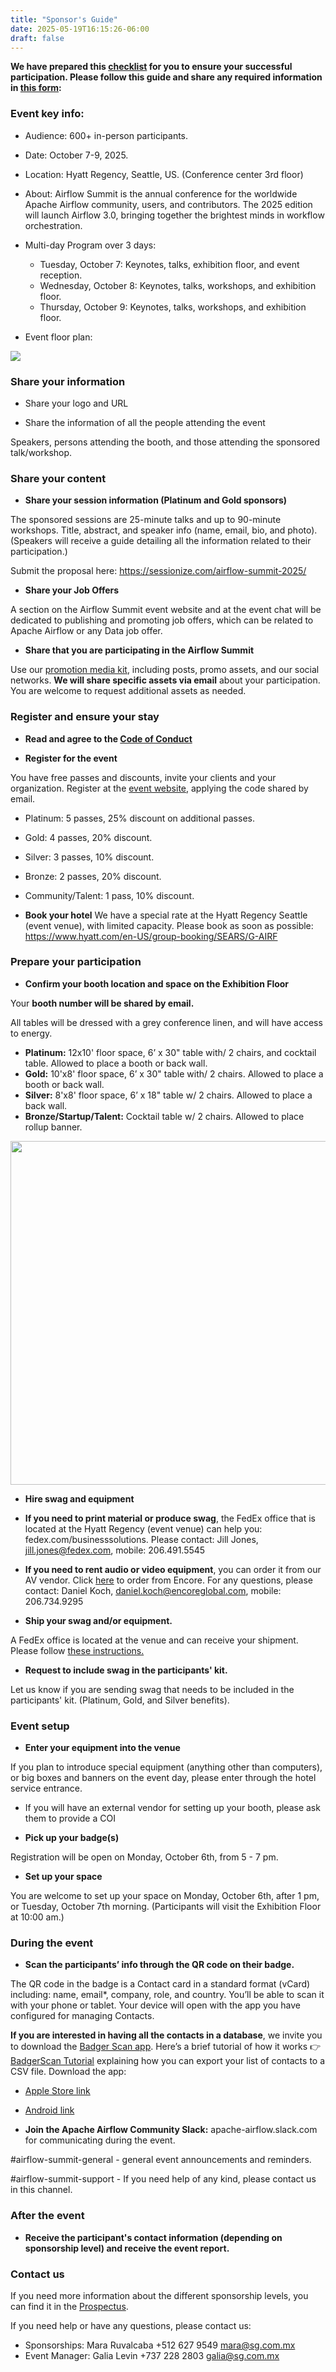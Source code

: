 ```yaml
---
title: "Sponsor's Guide"
date: 2025-05-19T16:15:26-06:00
draft: false
---
```


**We have prepared this <a href="https://docs.google.com/document/d/1h0jpceBcRpK3H5Gpp8Sp-hxZfQhMbRssJwkCJto6f_0/edit?usp=sharing" targe="_blank">checklist</a> for you to ensure your successful participation. Please follow this guide and share any required information in <a href="https://forms.gle/yqA5hdpHYr2eHRe69" targe="_blank">this form</a>:**

<h3 class="sub-color-partner">Event key info:</h3>

* Audience: 600+ in-person participants.

* Date: October 7-9, 2025.

* Location: Hyatt Regency, Seattle, US. (Conference center 3rd floor)

* About: Airflow Summit is the annual conference for the worldwide Apache Airflow community, users, and contributors. The 2025 edition will launch Airflow 3.0, bringing together the brightest minds in workflow orchestration.

* Multi-day Program over 3 days:
  - Tuesday, October 7: Keynotes, talks, exhibition floor, and event reception.
  - Wednesday, October 8: Keynotes, talks, workshops, and exhibition floor.
  - Thursday, October 9: Keynotes, talks, workshops, and exhibition floor.

* Event floor plan:

<img src="/images/partners/sponsors-page/f1.png" class="img-fluid mx-auto d-block mt-4" >

<br>


<h3 class="sub-color-partner">Share your information</h3>

* Share your logo and URL

* Share the information of all the people attending the event 

Speakers, persons attending the booth, and those attending the sponsored talk/workshop.


<h3 class="sub-color-partner">Share your content</h3>

* **Share your session information (Platinum and Gold sponsors)**

The sponsored sessions are 25-minute talks and up to 90-minute workshops. Title, abstract, and speaker info (name, email, bio, and photo). (Speakers will receive a guide detailing all the information related to their participation.) 

Submit the proposal here: https://sessionize.com/airflow-summit-2025/ 

* **Share your Job Offers**

A section on the Airflow Summit event website and at the event chat will be dedicated to publishing and promoting job offers, which can be related to Apache Airflow or any Data job offer.

* **Share that you are participating in the Airflow Summit**

Use our <a href="https://ospo.notion.site/Airflow-Summit-2025-Promo-Kit-3f86196e9d2b4738b0ecb62ac45f2ba9" target="_blank">promotion media kit</a>, including posts, promo assets, and our social networks. 
**We will share specific assets via email** about your participation. You are welcome to request additional assets as needed.


<h3 class="sub-color-partner">Register and ensure your stay</h3>

* **Read and agree to the [Code of Conduct](coc/)**

* **Register for the event**

You have free passes and discounts, invite your clients and your organization. Register at the [event website](tickets/), applying the code shared by email.

* Platinum: 5 passes, 25% discount on additional passes.
* Gold: 4 passes, 20% discount.
* Silver: 3 passes, 10% discount.
* Bronze: 2 passes, 20% discount.
* Community/Talent: 1 pass, 10% discount.

* **Book your hotel**
We have a special rate at the Hyatt Regency Seattle (event venue), with limited capacity. Please book as soon as possible: https://www.hyatt.com/en-US/group-booking/SEARS/G-AIRF



<h3 class="sub-color-partner">Prepare your participation</h3>

* **Confirm your booth location and space on the Exhibition Floor**

Your **booth number will be shared by email.**

All tables will be dressed with a grey conference linen, and will have access to energy.

- **Platinum:** 12x10' floor space, 6’ x 30" table with/ 2 chairs, and cocktail table. Allowed to place a booth or back wall.
- **Gold:** 10'x8' floor space, 6’ x 30" table with/ 2 chairs. Allowed to place a booth or back wall.
- **Silver:** 8'x8' floor space, 6’ x 18" table w/ 2 chairs. Allowed to place a back wall.
- **Bronze/Startup/Talent:** Cocktail table w/ 2 chairs. Allowed to place rollup banner.


<img src="/images/partners/sponsors-page/ex-floor.png" class="img-fluid mx-auto d-block mt-4" width="550px" >

<br>

* **Hire swag and equipment**

* **If you need to print material or produce swag**, the FedEx office that is located at the Hyatt Regency (event venue) can help you: fedex.com/businesssolutions. Please contact: Jill Jones, jill.jones@fedex.com, mobile: 206.491.5545  

* **If you need to rent audio or video equipment**, you can order it from our AV vendor. Click <a href="https://eventnow.encoreglobal.com/myevents/result/index/show_id/8c6df34a-2158-f011-877a-000d3a9c67a2/" target="_target">here</a> to order from Encore. For any questions, please contact: Daniel Koch, daniel.koch@encoreglobal.com, mobile: 206.734.9295

* **Ship your swag and/or equipment.**

A FedEx office is located at the venue and can receive your shipment. Please follow <a href="https://drive.google.com/file/d/1NaiE_i7Q_QMOuNmF7MbbNLN2G2zO_Cg5/view?usp=sharing" target="_blank">these instructions.</a>


* **Request to include swag in the participants' kit.**

Let us know if you are sending swag that needs to be included in the participants' kit. (Platinum, Gold, and Silver benefits). 


<h3 class="sub-color-partner">Event setup</h3>

* **Enter your equipment into the venue**

If you plan to introduce special equipment (anything other than computers), or big boxes and banners on the event day, please enter through the hotel service entrance.

   - If you will have an external vendor for setting up your booth, please ask them to provide a COI

* **Pick up your badge(s)**

Registration will be open on Monday, October 6th, from 5 - 7 pm. 

* **Set up your space**

You are welcome to set up your space on Monday, October 6th, after 1 pm, or Tuesday, October 7th morning. (Participants will visit the Exhibition Floor at 10:00 am.)


<h3 class="sub-color-partner">During the event</h3>

* **Scan the participants’ info through the QR code on their badge.**

The QR code in the badge is a Contact card in a standard format (vCard) including: name, email*, company, role, and country. You’ll be able to scan it with your phone or tablet. Your device will open with the app you have configured for managing Contacts. 

**If you are interested in having all the contacts in a database**, we invite you to download the <a href="http://www.badgerscan.org/" target="_blank">Badger Scan app</a>. Here’s a brief tutorial of how it works 👉  <a href="https://youtu.be/jeK5rvHjdIE?feature=shared" target="_blank">BadgerScan Tutorial</a> explaining how you can export your list of contacts to a CSV file. Download the app:
 
 * [Apple Store link](https://apps.apple.com/us/app/badge-scan/id902271396)
 * [Android link](https://apps.apple.com/us/app/badge-scan/id902271396)

* **Join the Apache Airflow Community Slack:** apache-airflow.slack.com for communicating during the event. 

#airflow-summit-general - general event announcements and reminders. 

#airflow-summit-support - If you need help of any kind, please contact us in this channel.


<h3 class="sub-color-partner">After the event</h3>

* **Receive the participant's contact information (depending on sponsorship level) and receive the event report.**


<h3 class="sub-color-partner">Contact us</h3>

If you need more information about the different sponsorship levels, you can find it in the <a href="https://airflowsummit.org/docs/airflowsummit2025-prospectus-v1.2.pdf" target="_blank">Prospectus</a>. 

If you need help or have any questions, please contact us:
- Sponsorships: Mara Ruvalcaba +512 627 9549 mara@sg.com.mx 
- Event Manager: Galia Levin +737 228 2803 galia@sg.com.mx 
